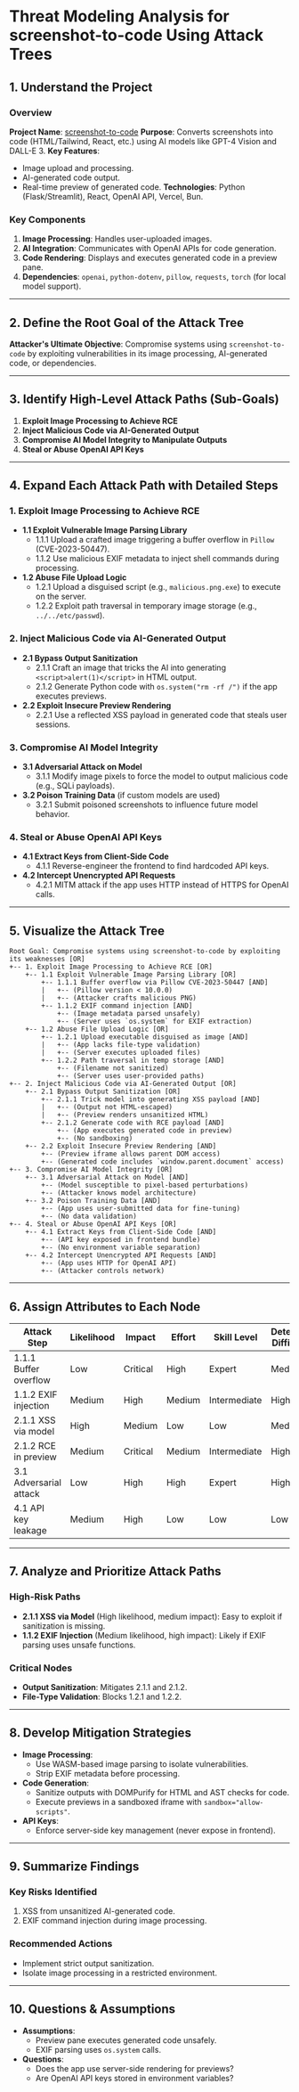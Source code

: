 # Threat Modeling Analysis for screenshot-to-code Using Attack Trees

## 1. Understand the Project

### Overview
**Project Name**: [screenshot-to-code](https://github.com/abi/screenshot-to-code)
**Purpose**: Converts screenshots into code (HTML/Tailwind, React, etc.) using AI models like GPT-4 Vision and DALL-E 3.
**Key Features**:
- Image upload and processing.
- AI-generated code output.
- Real-time preview of generated code.
**Technologies**: Python (Flask/Streamlit), React, OpenAI API, Vercel, Bun.

### Key Components
1. **Image Processing**: Handles user-uploaded images.
2. **AI Integration**: Communicates with OpenAI APIs for code generation.
3. **Code Rendering**: Displays and executes generated code in a preview pane.
4. **Dependencies**: `openai`, `python-dotenv`, `pillow`, `requests`, `torch` (for local model support).

---

## 2. Define the Root Goal of the Attack Tree
**Attacker's Ultimate Objective**:
Compromise systems using `screenshot-to-code` by exploiting vulnerabilities in its image processing, AI-generated code, or dependencies.

---

## 3. Identify High-Level Attack Paths (Sub-Goals)
1. **Exploit Image Processing to Achieve RCE**
2. **Inject Malicious Code via AI-Generated Output**
3. **Compromise AI Model Integrity to Manipulate Outputs**
4. **Steal or Abuse OpenAI API Keys**

---

## 4. Expand Each Attack Path with Detailed Steps

### 1. Exploit Image Processing to Achieve RCE
- **1.1 Exploit Vulnerable Image Parsing Library**
  - 1.1.1 Upload a crafted image triggering a buffer overflow in `Pillow` (CVE-2023-50447).
  - 1.1.2 Use malicious EXIF metadata to inject shell commands during processing.
- **1.2 Abuse File Upload Logic**
  - 1.2.1 Upload a disguised script (e.g., `malicious.png.exe`) to execute on the server.
  - 1.2.2 Exploit path traversal in temporary image storage (e.g., `../../etc/passwd`).

### 2. Inject Malicious Code via AI-Generated Output
- **2.1 Bypass Output Sanitization**
  - 2.1.1 Craft an image that tricks the AI into generating `<script>alert(1)</script>` in HTML output.
  - 2.1.2 Generate Python code with `os.system("rm -rf /")` if the app executes previews.
- **2.2 Exploit Insecure Preview Rendering**
  - 2.2.1 Use a reflected XSS payload in generated code that steals user sessions.

### 3. Compromise AI Model Integrity
- **3.1 Adversarial Attack on Model**
  - 3.1.1 Modify image pixels to force the model to output malicious code (e.g., SQLi payloads).
- **3.2 Poison Training Data** (if custom models are used)
  - 3.2.1 Submit poisoned screenshots to influence future model behavior.

### 4. Steal or Abuse OpenAI API Keys
- **4.1 Extract Keys from Client-Side Code**
  - 4.1.1 Reverse-engineer the frontend to find hardcoded API keys.
- **4.2 Intercept Unencrypted API Requests**
  - 4.2.1 MITM attack if the app uses HTTP instead of HTTPS for OpenAI calls.

---

## 5. Visualize the Attack Tree
```
Root Goal: Compromise systems using screenshot-to-code by exploiting its weaknesses [OR]
+-- 1. Exploit Image Processing to Achieve RCE [OR]
    +-- 1.1 Exploit Vulnerable Image Parsing Library [OR]
        +-- 1.1.1 Buffer overflow via Pillow CVE-2023-50447 [AND]
        |   +-- (Pillow version < 10.0.0)
        |   +-- (Attacker crafts malicious PNG)
        +-- 1.1.2 EXIF command injection [AND]
            +-- (Image metadata parsed unsafely)
            +-- (Server uses `os.system` for EXIF extraction)
    +-- 1.2 Abuse File Upload Logic [OR]
        +-- 1.2.1 Upload executable disguised as image [AND]
        |   +-- (App lacks file-type validation)
        |   +-- (Server executes uploaded files)
        +-- 1.2.2 Path traversal in temp storage [AND]
            +-- (Filename not sanitized)
            +-- (Server uses user-provided paths)
+-- 2. Inject Malicious Code via AI-Generated Output [OR]
    +-- 2.1 Bypass Output Sanitization [OR]
        +-- 2.1.1 Trick model into generating XSS payload [AND]
        |   +-- (Output not HTML-escaped)
        |   +-- (Preview renders unsanitized HTML)
        +-- 2.1.2 Generate code with RCE payload [AND]
            +-- (App executes generated code in preview)
            +-- (No sandboxing)
    +-- 2.2 Exploit Insecure Preview Rendering [AND]
        +-- (Preview iframe allows parent DOM access)
        +-- (Generated code includes `window.parent.document` access)
+-- 3. Compromise AI Model Integrity [OR]
    +-- 3.1 Adversarial Attack on Model [AND]
        +-- (Model susceptible to pixel-based perturbations)
        +-- (Attacker knows model architecture)
    +-- 3.2 Poison Training Data [AND]
        +-- (App uses user-submitted data for fine-tuning)
        +-- (No data validation)
+-- 4. Steal or Abuse OpenAI API Keys [OR]
    +-- 4.1 Extract Keys from Client-Side Code [AND]
        +-- (API key exposed in frontend bundle)
        +-- (No environment variable separation)
    +-- 4.2 Intercept Unencrypted API Requests [AND]
        +-- (App uses HTTP for OpenAI API)
        +-- (Attacker controls network)
```

---

## 6. Assign Attributes to Each Node

| Attack Step | Likelihood | Impact | Effort | Skill Level | Detection Difficulty |
|---|---|---|---|---|---|
| 1.1.1 Buffer overflow | Low | Critical | High | Expert | Medium |
| 1.1.2 EXIF injection | Medium | High | Medium | Intermediate | High |
| 2.1.1 XSS via model | High | Medium | Low | Low | Medium |
| 2.1.2 RCE in preview | Medium | Critical | Medium | Intermediate | High |
| 3.1 Adversarial attack | Low | High | High | Expert | High |
| 4.1 API key leakage | Medium | High | Low | Low | Low |

---

## 7. Analyze and Prioritize Attack Paths

### High-Risk Paths
- **2.1.1 XSS via Model** (High likelihood, medium impact): Easy to exploit if sanitization is missing.
- **1.1.2 EXIF Injection** (Medium likelihood, high impact): Likely if EXIF parsing uses unsafe functions.

### Critical Nodes
- **Output Sanitization**: Mitigates 2.1.1 and 2.1.2.
- **File-Type Validation**: Blocks 1.2.1 and 1.2.2.

---

## 8. Develop Mitigation Strategies
- **Image Processing**:
  - Use WASM-based image parsing to isolate vulnerabilities.
  - Strip EXIF metadata before processing.
- **Code Generation**:
  - Sanitize outputs with DOMPurify for HTML and AST checks for code.
  - Execute previews in a sandboxed iframe with `sandbox="allow-scripts"`.
- **API Keys**:
  - Enforce server-side key management (never expose in frontend).

---

## 9. Summarize Findings

### Key Risks Identified
1. XSS from unsanitized AI-generated code.
2. EXIF command injection during image processing.

### Recommended Actions
- Implement strict output sanitization.
- Isolate image processing in a restricted environment.

---

## 10. Questions & Assumptions
- **Assumptions**:
  - Preview pane executes generated code unsafely.
  - EXIF parsing uses `os.system` calls.
- **Questions**:
  - Does the app use server-side rendering for previews?
  - Are OpenAI API keys stored in environment variables?
